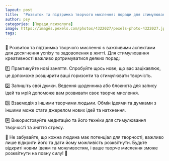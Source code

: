 ```yaml
---
layout: post
title:  "Розвиток та підтримка творчого мислення: поради для стимулювання креативності."
author: psy
categories: [Поради_психолога]
image: https://images.pexels.com/photos/4322027/pexels-photo-4322027.jpeg?auto=compress&cs=tinysrgb&fit=crop&h=627&w=1200
tags: 
---
```


🌟 Розвиток та підтримка творчого мислення є важливими аспектами для досягнення успіху та задоволення в житті. Для стимулювання креативності важливо дотримуватися деяких порад:

1️⃣ Практикуйте нові заняття. Спробуйте щось нове, що вас зацікавлює, це допоможе розширити ваші горизонти та стимулювати творчість.

2️⃣ Запишіть свої думки. Ведення щоденника або блокнота для запису ідей та мрій допоможе вам розвивати своє творче мислення.

3️⃣ Взаємодія з іншими творчими людьми. Обмін ідеями та думками з іншими може стати джерелом нових ідей та натхнення.

4️⃣ Використовуйте медитацію та його техніки для стимулювання творчості та зняття стресу.

🌈 Не забувайте, що кожна людина має потенціал для творчості, важливо лише відкрити його та дати йому можливість розквітнути. Будьте відкриті новим ідеям та можливостям, і ваше творче мислення зможе розквітнути на повну силу! 🌺


